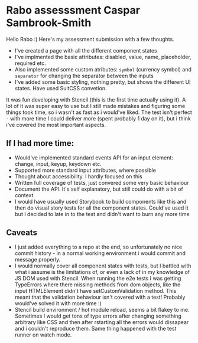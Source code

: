 # Rabo assesssment Caspar Sambrook-Smith

Hello Rabo :) Here's my assessment submission with a few thoughts.

- I've created a page with all the different component states
- I've implmented the basic attributes: disabled, value, name, placeholder, required etc.
- Also implemented some custom atributes: `symbol` (currency symbol) and `separator` for changing the separator between the inputs
- I've added some basic styling, nothing pretty, but shows the different UI states. Have used SuitCSS convetion.

It was fun developing with Stencil (this is the first time actually using it). A lot of it was super easy to use but I still made mistakes and figuring some things took time, so i wasn't as fast as i would've liked. The test isn't perfect - with more time I could deliver more (spent probably 1 day on it), but i think i've covered the most important aspects.

## If I had more time:
- Would've implemented standard events API for an input element: change, input, keyup, keydown etc.
- Supported more standard input attributes, where possible
- Thought about accessibility. I hardly focused on this
- Written full coverage of tests, just convered some very basic behaviour
- Document the API. It's self explanatory, but still could do with a bit of context
- I would have usually used Storybook to build components like this and then do visual story tests for all the component states. Could've used it but I decided to late in to the test and didn't want to burn any more time

## Caveats
- I just added everything to a repo at the end, so unfortunately no nice commit history - in a normal working environment i would commit and message properly.
- I would normally cover all component states with tests, but I battled with what i assume is the limitations of, or even a lack of in my knowledge of JS DOM used with Stencil. When running the e2e tests I was getting TypeErrors where there missing methods from dom objects, like the input HTMLElement didn't have setCustomValidation method. This meant that the validation behaviour isn't covered with a test! Probably would've solved it with more time :)
- Stencil build environment / hot module reload, seems a bit flakey to me. Sometimes I would get tons of type errors after changing something arbitrary like CSS and then after rstarting all the errors would dissapear and i couldn't reproduce them. Same thing happened with the test runner on watch mode.


